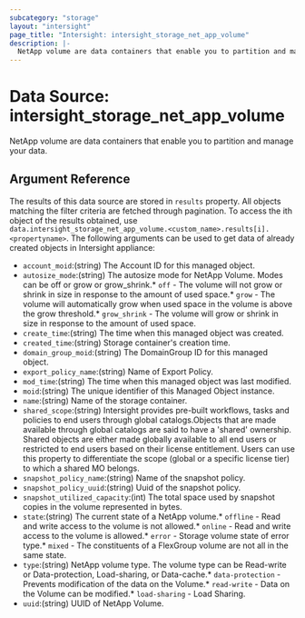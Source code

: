 ```yaml
---
subcategory: "storage"
layout: "intersight"
page_title: "Intersight: intersight_storage_net_app_volume"
description: |-
  NetApp volume are data containers that enable you to partition and manage your data.
---
```


# Data Source: intersight_storage_net_app_volume
NetApp volume are data containers that enable you to partition and manage your data.
## Argument Reference
The results of this data source are stored in `results` property.
All objects matching the filter criteria are fetched through pagination.
To access the ith object of the results obtained, use `data.intersight_storage_net_app_volume.<custom_name>.results[i].<propertyname>`.
The following arguments can be used to get data of already created objects in Intersight appliance:
* `account_moid`:(string) The Account ID for this managed object. 
* `autosize_mode`:(string) The autosize mode for NetApp Volume. Modes can be off or grow or grow_shrink.* `off` - The volume will not grow or shrink in size in response to the amount of used space.* `grow` - The volume will automatically grow when used space in the volume is above the grow threshold.* `grow_shrink` - The volume will grow or shrink in size in response to the amount of used space. 
* `create_time`:(string) The time when this managed object was created. 
* `created_time`:(string) Storage container's creation time. 
* `domain_group_moid`:(string) The DomainGroup ID for this managed object. 
* `export_policy_name`:(string) Name of Export Policy. 
* `mod_time`:(string) The time when this managed object was last modified. 
* `moid`:(string) The unique identifier of this Managed Object instance. 
* `name`:(string) Name of the storage container. 
* `shared_scope`:(string) Intersight provides pre-built workflows, tasks and policies to end users through global catalogs.Objects that are made available through global catalogs are said to have a 'shared' ownership. Shared objects are either made globally available to all end users or restricted to end users based on their license entitlement. Users can use this property to differentiate the scope (global or a specific license tier) to which a shared MO belongs. 
* `snapshot_policy_name`:(string) Name of the snapshot policy. 
* `snapshot_policy_uuid`:(string) Uuid of the snapshot policy. 
* `snapshot_utilized_capacity`:(int) The total space used by snapshot copies in the volume represented in bytes. 
* `state`:(string) The current state of a NetApp volume.* `offline` - Read and write access to the volume is not allowed.* `online` - Read and write access to the volume is allowed.* `error` - Storage volume state of error type.* `mixed` - The constituents of a FlexGroup volume are not all in the same state. 
* `type`:(string) NetApp volume type. The volume type can be Read-write or Data-protection, Load-sharing, or Data-cache.* `data-protection` - Prevents modification of the data on the Volume.* `read-write` - Data on the Volume can be modified.* `load-sharing` - Load Sharing. 
* `uuid`:(string) UUID of NetApp Volume. 
 